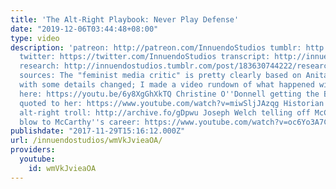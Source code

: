 ```yaml
---
title: 'The Alt-Right Playbook: Never Play Defense'
date: "2019-12-06T03:44:48+08:00"
type: video
description: 'patreon: http://patreon.com/InnuendoStudios tumblr: http://innuendostudios.tumblr.com
  twitter: https://twitter.com/InnuendoStudios transcript: http://innuendostudios.tumblr.com/post/168011929487/the-next-video-in-my-series-on-alt-right
  research: http://innuendostudios.tumblr.com/post/183630744222/research-masterpost
  sources: The "feminist media critic" is pretty clearly based on Anita Sarkeesian,
  with some details changed; I made a video rundown of what happened with Sarkeesian
  here: https://youtu.be/6y8XgGhXkTQ Christine O''Donnell getting the Bill of Rights
  quoted to her: https://www.youtube.com/watch?v=miwSljJAzqg Historian burning an
  alt-right troll: http://archive.fo/gDpwu Joseph Welch telling off McCarthy, a major
  blow to McCarthy''s career: https://www.youtube.com/watch?v=oc6Yo3A7CC8'
publishdate: "2017-11-29T15:16:12.000Z"
url: /innuendostudios/wmVkJvieaOA/
providers:
  youtube:
    id: wmVkJvieaOA
---
```

